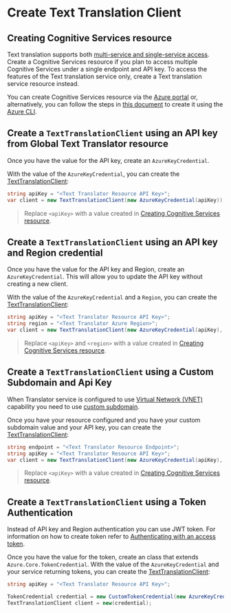 # Create Text Translation Client

## Creating Cognitive Services resource

Text translation supports both [multi-service and single-service access][service_access]. Create a Cognitive Services resource if you plan to access multiple Cognitive Services under a single endpoint and API key. To access the features of the Text translation service only, create a Text translation service resource instead.

You can create Cognitive Services resource via the [Azure portal][cognitive_resource_azure_portal] or, alternatively, you can follow the steps in [this document][cognitive_resource_azure_cli] to create it using the [Azure CLI][azure_cli].

## Create a `TextTranslationClient` using an API key from Global Text Translator resource

Once you have the value for the API key, create an `AzureKeyCredential`.

With the value of the `AzureKeyCredential`, you can create the [TextTranslationClient][translator_client_class]:

```C# Snippet:CreateTextTranslationClientWithKey
string apiKey = "<Text Translator Resource API Key>";
var client = new TextTranslationClient(new AzureKeyCredential(apiKey));
```

> Replace `<apiKey>` with a value created in [Creating Cognitive Services resource](#creating-cognitive-services-resource).

## Create a `TextTranslationClient` using an API key and Region credential

Once you have the value for the API key and Region, create an `AzureKeyCredential`. This will allow you to update the API key without creating a new client.

With the value of the `AzureKeyCredential` and a `Region`, you can create the [TextTranslationClient][translator_client_class]:

```C# Snippet:CreateTextTranslationClientWithRegion
string apiKey = "<Text Translator Resource API Key>";
string region = "<Text Translator Azure Region>";
var client = new TextTranslationClient(new AzureKeyCredential(apiKey), region);
```

> Replace `<apiKey>` and `<region>` with a value created in [Creating Cognitive Services resource](#creating-cognitive-services-resource).

## Create a `TextTranslationClient` using a Custom Subdomain and Api Key

When Translator service is configured to use [Virtual Network (VNET)][translator_vnet] capability you need to use [custom subdomain][custom_subdomain].

Once you have your resource configured and you have your custom subdomain value and your API key, you can create the [TextTranslationClient][translator_client_class]:

```C# Snippet:CreateTextTranslationClientWithEndpoint
string endpoint = "<Text Translator Resource Endpoint>";
string apiKey = "<Text Translator Resource API Key>";
var client = new TextTranslationClient(new AzureKeyCredential(apiKey), new Uri(endpoint));
```

> Replace `<apiKey>` with a value created in [Creating Cognitive Services resource](#creating-cognitive-services-resource).

## Create a `TextTranslationClient` using a Token Authentication

Instead of API key and Region authentication you can use JWT token. For information on how to create token refer to [Authenticating with an access token][translator_token].

Once you have the value for the token, create an class that extends `Azure.Core.TokenCredential`. With the value of the `AzureKeyCredential` and your service returning tokens, you can create the [TextTranslationClient][translator_client_class]:

```C# Snippet:CreateTextTranslationClientWithToken
string apiKey = "<Text Translator Resource API Key>";

TokenCredential credential = new CustomTokenCredential(new AzureKeyCredential(apiKey));
TextTranslationClient client = new(credential);
```

[translator_client_class]: https://github.com/Azure/azure-sdk-for-net/blob/main/sdk/translation/Azure.AI.Translation.Text/src/Custom/TextTranslationClient.cs
[translator_vnet]: https://learn.microsoft.com/azure/cognitive-services/translator/reference/v3-0-reference#virtual-network-support
[custom_subdomain]: https://docs.microsoft.com/azure/cognitive-services/authentication#create-a-resource-with-a-custom-subdomain
[translator_token]: https://learn.microsoft.com/azure/cognitive-services/translator/reference/v3-0-reference#authenticating-with-an-access-token
[cognitive_resource_azure_portal]: https://learn.microsoft.com/azure/cognitive-services/cognitive-services-apis-create-account
[cognitive_resource_azure_cli]: https://learn.microsoft.com/azure/cognitive-services/cognitive-services-apis-create-account-cli
[azure_cli]: https://docs.microsoft.com/cli/azure
[service_access]: https://learn.microsoft.com/azure/cognitive-services/cognitive-services-apis-create-account
